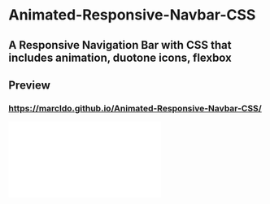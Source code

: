 # Animated-Responsive-Navbar-CSS

## A Responsive Navigation Bar with CSS that includes animation, duotone icons, flexbox

## Preview
### https://marcldo.github.io/Animated-Responsive-Navbar-CSS/

![Demo](assets/index.html#.gif)